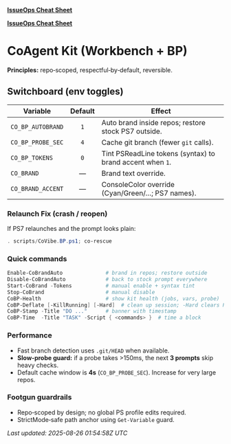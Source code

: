 [**IssueOps Cheat Sheet**](ISSUEOPS_CHEATSHEET.md)

[**IssueOps Cheat Sheet**](ISSUEOPS_CHEATSHEET.md)

# CoAgent Kit (Workbench + BP)

**Principles:** repo‑scoped, respectful‑by‑default, reversible.

## Switchboard (env toggles)
| Variable          | Default | Effect                                                        |
|-------------------|:------:|----------------------------------------------------------------|
| `CO_BP_AUTOBRAND` |  `1`   | Auto brand inside repos; restore stock PS7 outside.           |
| `CO_BP_PROBE_SEC` |  `4`   | Cache git branch (fewer `git` calls).                         |
| `CO_BP_TOKENS`    |  `0`   | Tint PSReadLine tokens (syntax) to brand accent when `1`.     |
| `CO_BRAND`        |   —    | Brand text override.                                          |
| `CO_BRAND_ACCENT` |   —    | ConsoleColor override (Cyan/Green/…; PS7 names).              |

### Relaunch Fix (crash / reopen)
If PS7 relaunches and the prompt looks plain:
```powershell
. scripts/CoVibe.BP.ps1; co-rescue
```

### Quick commands
```powershell
Enable-CoBrandAuto              # brand in repos; restore outside
Disable-CoBrandAuto             # back to stock prompt everywhere
Start-CoBrand -Tokens           # manual enable + syntax tint
Stop-CoBrand                    # manual disable
CoBP-Health                     # show kit health (jobs, vars, probe)
CoBP-Deflate [-KillRunning] [-Hard]  # clean up session; -Hard clears PSReadLine history
CoBP-Stamp -Title "DO ..."      # banner with timestamp
CoBP-Time  -Title "TASK" -Script { <commands> }  # time a block
```

### Performance
- Fast branch detection uses `.git/HEAD` when available.
- **Slow‑probe guard:** if a probe takes >150ms, the next **3 prompts** skip heavy checks.
- Default cache window is **4s** (`CO_BP_PROBE_SEC`). Increase for very large repos.

### Footgun guardrails
- Repo‑scoped by design; no global PS profile edits required.
- StrictMode‑safe path anchor using `Get-Variable` guard.

_Last updated: 2025-08-26 01:54:58Z UTC_




